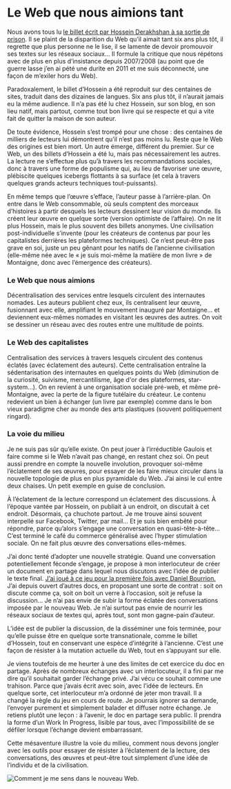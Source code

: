 # Le Web que nous aimions tant

Nous avons tous lu [le billet écrit par Hossein Derakhshan à sa sortie de prison](http://ecrans.liberation.fr/ecrans/2015/07/20/six-ans-apres-internet-se-recroqueville_1351044). Il se plaint de la disparition du Web qu’il aimait tant six ans plus tôt, il regrette que plus personne ne le lise, il se lamente de devoir promouvoir ses textes sur les réseaux sociaux… Il formule la critique que nous répétons avec de plus en plus d’insistance depuis 2007/2008 (au point que de guerre lasse j’en ai pété une durite en 2011 et me suis déconnecté, une façon de m’exiler hors du Web).

Paradoxalement, le billet d’Hossein a été reproduit sur des centaines de sites, traduit dans des dizaines de langues. Six ans plus tôt, il n’aurait jamais eu la même audience. Il n’a pas été lu chez Hossein, sur son blog, en son lieu natif, mais partout, comme tout bon livre qui se respecte et qui a vite fait de quitter la maison de son auteur.

De toute évidence, Hossein s’est trompé pour une chose : des centaines de milliers de lecteurs lui démontrent qu’il n’est pas moins lu. Reste que le Web des origines est bien mort. Un autre émerge, différent du premier. Sur ce Web, un des billets d’Hossein a été lu, mais pas nécessairement les autres. La lecture ne s’effectue plus qu’à travers les recommandations sociales, donc à travers une forme de populisme qui, au lieu de favoriser une œuvre, plébiscite quelques icebergs flottants à sa surface (et cela à travers quelques grands acteurs techniques tout-puissants).

En même temps que l’œuvre s’efface, l’auteur passe à l’arrière-plan. On entre dans le Web consommable, où seuls comptent des morceaux d’histoires à partir desquels les lecteurs dessinent leur vision du monde. Ils créent leur œuvre en quelque sorte (version optimiste de l’affaire). On ne lit plus Hossein, mais le plus souvent des billets anonymes. Une civilisation post-individuelle s’invente (pour les créateurs de contenus par pour les capitalistes derrières les plateformes techniques). Ce n’est peut-être pas grave en soi, juste un peu gênant pour les natifs de l’ancienne civilisation (elle-même née avec le « je suis moi-même la matière de mon livre » de Montaigne, donc avec l’émergence des créateurs).

### Le Web que nous aimions

Décentralisation des services entre lesquels circulent des internautes nomades. Les auteurs publient chez eux, ils centralisent leur œuvre, fusionnant avec elle, amplifiant le mouvement inauguré par Montaigne… et deviennent eux-mêmes nomades en visitant les œuvres des autres. On voit se dessiner un réseau avec des routes entre une multitude de points.

### Le Web des capitalistes

Centralisation des services à travers lesquels circulent des contenus éclatés (avec éclatement des auteurs). Cette centralisation entraîne la sédentarisation des internautes en quelques points du Web (diminution de la curiosité, suivisme, mercantilisme, âge d'or des plateformes, star-system…). On en revient à une organisation sociale pré-web, et même pré-Montaigne, avec la perte de la figure tutélaire du créateur. Le contenu redevient un bien à échanger (un livre par exemple) comme dans le bon vieux paradigme cher au monde des arts plastiques (souvent politiquement ringard).

### La voie du milieu

Je ne suis pas sûr qu’elle existe. On peut jouer à l’irréductible Gaulois et faire comme si le Web n’avait pas changé, en restant chez soi. On peut aussi prendre en compte la nouvelle involution, provoquer soi-même l’éclatement de ses œuvres, pour essayer de les faire mieux circuler dans la nouvelle topologie de plus en plus pyramidale du Web. J’ai ainsi le cul entre deux chaises. Un petit exemple en guise de conclusion.

À l’éclatement de la lecture correspond un éclatement des discussions. À l’époque vantée par Hossein, on publiait à un endroit, on discutait à cet endroit. Désormais, ça chuchote partout. Je me trouve ainsi souvent interpellé sur Facebook, Twitter, par mail… Et je suis bien embêté pour répondre, parce qu’alors s’engage une conversation en quasi-tête-à-tête… C’est terminé le café du commerce généralisé avec l’hyper stimulation sociale. On ne fait plus œuvre des conversations elles-mêmes.

J’ai donc tenté d’adopter une nouvelle stratégie. Quand une conversation potentiellement féconde s’engage, je propose à mon interlocuteur de créer un document en partage dans lequel nous discutons avec l’idée de publier le texte final. [J’ai joué à ce jeu pour la première fois avec Daniel Bourrion.](https://tcrouzet.com/2014/10/08/quand-le-web-aura-t-il-le-meme-statut-symbolique-que-le-livre/) J’ai depuis ouvert d’autres docs, en proposant une sorte de contrat : soit on discute comme ça, soit on boit un verre à l’occasion, soit je refuse la discussion… Je n’ai pas envie de subir la forme éclatée des conversations imposée par le nouveau Web. Je n’ai surtout pas envie de nourrir les réseaux sociaux de textes qui, après tout, sont mon gagne-pain d’auteur.

L’idée est de publier la discussion, de la disséminer une fois terminée, pour qu’elle puisse être en quelque sorte transnationale, comme le billet d’Hossein, tout en conservant une espèce d’intégrité à l’ancienne. C’est une façon de résister à la mutation actuelle du Web, tout en s’appuyant sur elle.

Je viens toutefois de me heurter à une des limites de cet exercice du doc en partage. Après de nombreux échanges avec un interlocuteur, il a fini par me dire qu’il souhaitait garder l’échange privé. J’ai vécu ce souhait comme une trahison. Parce que j’avais écrit avec soin, avec l’idée de lecteurs. En quelque sorte, cet interlocuteur m’a ordonné de jeter mon travail. Il a changé la règle du jeu en cours de route. Je pourrais ignorer sa demande, l’envoyer purement et simplement balader et diffuser notre échange. Je retiens plutôt une leçon : à l’avenir, le doc en partage sera public. Il prendra la forme d’un Work In Progress, lisible par tous, avec l’impossibilité de se défiler lorsque l’échange devient embarrassant.

Cette mésaventure illustre la voie du milieu, comment nous devons jongler avec les outils pour essayer de résister à l’éclatement de la lecture, des conversations, des œuvres et peut-être tout simplement d’une idée de l’individu et de la civilisation.

![Comment je me sens dans le nouveau Web.](https://tcrouzet.com/images_tc/2015/08/IMG_3445.jpg)